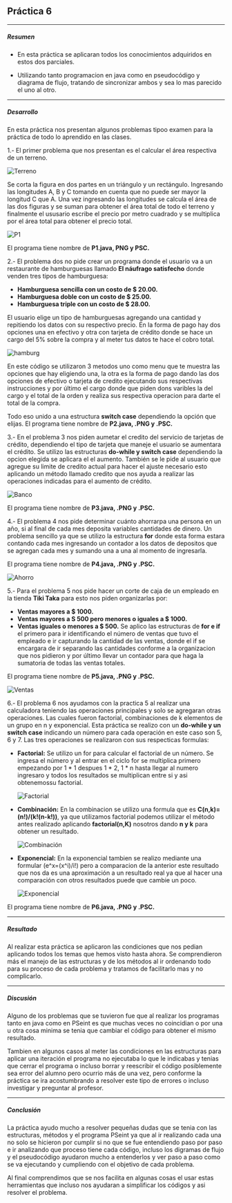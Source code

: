 ## Práctica 6
---
##### Resumen
- En esta práctica se aplicaran todos los conocimientos adquiridos en estos dos parciales.

- Utilizando tanto programacion en java como en pseudocódigo y diagrama de flujo, tratando de sincronizar ambos y sea lo mas parecido el uno al otro.

---

##### Desarrollo

En esta práctica nos presentan algunos problemas tipoo examen para la práctica de todo lo aprendido en las clases.

1.- El primer problema que nos presentan es el calcular el área respectiva de un terreno.

![Terreno](https://i.imgur.com/2jEuEWS.png)

Se corta la figura en dos partes en un triángulo y un rectángulo. Ingresando las longitudes A, B y C tomando en cuenta que no puede ser mayor la longitud C que A. 
Una vez ingresando las longitudes se calcula el área de las dos figuras y se suman para obtener el área total de todo el terreno y finalmente el ususario escribe el precio por metro cuadrado y se multiplica por el área total para obtener el precio total.

![P1](https://i.imgur.com/6YLM2tv.png)

El programa tiene nombre de **P1.java, PNG y PSC.**

2.- El problema dos no pide crear un programa donde el usuario va a un restaurante de hamburguesas llamado **El náufrago satisfecho** donde venden tres tipos de hamburguesa:
- **Hamburguesa sencilla  con un costo de  $ 20.00.**
- **Hamburguesa doble con un costo de $ 25.00.**
- **Hamburguesa triple con un costo de $ 28.00.**

El usuario elige un tipo de hamburguesas agregando una cantidad y repitiendo los datos con su respectivo precio. En la forma de pago hay dos opciones una en efectivo y otra con tarjeta de crédito donde se hace un cargo del 5% sobre la compra y al meter tus datos te hace el cobro total. 

![hamburg](https://i.imgur.com/dWekQkR.png)

En este código se utilizaron 3 metodos uno como menu que te muestra las opciones que hay eligiendo una, la otra es la forma de pago dando las dos opciones de efectivo o tarjeta de credito ejecutando sus respectivas instrucciones y por último el cargo donde que piden dons varibles la del cargo y el total de la orden y realiza sus respectiva operacion para darte el total de la compra.

Todo eso unido a una estructura **switch case** dependiendo la opción que elijas.
El programa tiene nombre de **P2.java, .PNG y .PSC.**

3.- En el problema 3 nos piden aumetar el credito del servicio de tarjetas de crédito, dependiendo el tipo de tarjeta que maneje el usuario se aumentara el crédito.
Se utilizo las estructuras **do-while y switch case** dependiendo la opcion elegida se aplicara el el aumento. También se le pide al usuario que agregue su limite de credito actual para hacer el ajuste necesario esto aplicando un método llamado credito que nos ayuda a realizar las operaciones indicadas para el aumento de crédito.

![Banco](https://i.imgur.com/Evp6osm.png)

El programa tiene nombre de **P3.java, .PNG y .PSC.**

4.- El problema 4 nos pide determinar cuánto ahorrarpa una persona en un año, si al final de cada mes deposita variables cantidades de dinero. Un problema sencillo ya que se utilizo la estructura **for** donde esta forma estara contando cada mes ingresando un contador a los datos de depositos que se agregan cada mes y sumando una a una al momento de ingresarla.

El programa tiene nombre de **P4.java, .PNG y .PSC.**

![Ahorro](https://i.imgur.com/Xq8N1ln.png)

5.- Para el problema 5 nos pide hacer un corte de caja de un empleado en la tienda **Tiki Taka** para esto nos piden organizarlas por:
- **Ventas mayores a $ 1000.**
- **Ventas mayores a S 500 pero menores o iguales a $ 1000.**
- **Ventas iguales o menores a $ 500.**
Se aplico las estructuras de **for e if** el primero para ir identificando el número de ventas que tuvo el empleado e ir capturando la cantidad de las ventas, donde el if se encargara de ir separando las cantidades conforme a la organizacion que nos pidieron y por último llevar un contador para que haga la sumatoria de todas las ventas totales.

El programa tiene nombre de **P5.java, .PNG y .PSC.**

![Ventas](https://i.imgur.com/VY8hgyT.png)

6.- El problema 6 nos ayudamos con la practica 5 al realizar una calculadora teniendo las operaciones principales y solo se agregaran otras operaciones. Las cuales fueron factorial, combinaciones de k elementos de un grupo en n y exponencial.
Esta práctica se realizo con un **do-while y un switch case** indicando un número para cada operación en este caso son 5, 6 y 7.
Las tres operaciones se realizaron con sus respecticas formulas:
- **Factorial:** Se utilizo un for para calcular el factorial de un número. Se ingresa el número y al entrar en el ciclo for se multiplica primero empezando por 1 * 1 despues 1 * 2, 1 * n hasta llegar al numero ingresaro y todos los resultados se multiplican entre si y asi obtenemossu factorial.

    ![Factorial](https://i.imgur.com/FlwgVhY.png)

- **Combinación:** En la combinacion se utilizo una formula que es **C(n,k)=(n!)/(k!(n-k!))**, ya que utilizamos factorial podemos utilizar el método antes realizado aplicando **factorial(n,K)** nosotros dando **n y k** para obtener un resultado.

    ![Combinación](https://i.imgur.com/Xs6udor.png)

- **Exponencial:** En la exponencial tambien se realizo mediante una formular (e^x=(x^i)/i!) pero a comparacion de la anterior este resultado que nos da es una aproximación a un resultado real ya que al hacer una comparación con otros resultados puede que cambie un poco.

    ![Exponencial](https://i.imgur.com/SOKRuun.png)

El programa tiene nombre de **P6.java, .PNG y .PSC.**

---

##### Resultado

Al realizar esta práctica se aplicaron las condiciones que nos pedian aplicando todos los temas que hemos visto hasta ahora. Se comprendieron más el manejo de las estructuras y de los métodos al ir ordenando todo para su proceso de cada problema y tratamos de facilitarlo mas y no complicarlo.

---

##### Discusión

Alguno de los problemas que se tuvieron fue que al realizar los programas tanto en java como en PSeint es que muchas veces no coincidian o por una u otra cosa minima se tenia que cambiar el código para obtener el mismo resultado.

Tambien en algunos casos al meter las condiciones en las estructuras para aplicar una iteración el programa no ejecutaba lo que le indicabas y tenias que cerrar el programa o incluso borrar y reescribir el código posiblemente sea error del alumno pero ocurrio más de una vez, pero conforme la práctica se ira acostumbrando a resolver este tipo de errores o incluso investigar y preguntar al profesor.

---

##### Conclusión

La práctica ayudo mucho a resolver pequeñas dudas que se tenia con las estructuras, métodos y el programa PSeint ya que al ir realizando cada una no solo se hicieron por cumplir si no que se fue entendiendo paso por paso e ir analizando que proceso tiene cada código, incluso los digramas de flujo y el pseudocódigo ayudaron mucho a entenderlos y ver paso a paso como se va ejecutando y cumpliendo con el objetivo de cada problema.

Al final comprendimos que se nos facilita en algunas cosas el usar estas herramientas que incluso nos ayudaran a simplificar los códigos y asi resolver el problema.